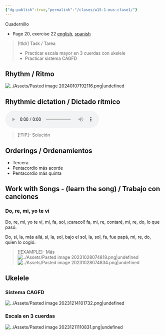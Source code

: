 ```yaml
---
{"dg-publish":true,"permalink":"/clases/w15-1-mus-clase1/"}
---
```


<div class=slide>

Cuadernillo

- Page 20, exercise 22 [english](https://www.blinklearning.com/v/1703163655/themes/tmpux/launch.php?theme=tmpux#activity/4239478/65132310/421303490), [spanish](https://www.blinklearning.com/v/1700137415/theme_tmpux/launch.php?theme=tmpux#responsive/book/4177206)

</div>
<div class="slide">

> [!tldr] Task / Tarea
> - Practicar escala mayor en 3 cuerdas con ukelele
> - Practicar sistema CAGFD

</div>
<div class=slide>

## Rhythm / Ritmo

![../Assets/Pasted image 20240107192116.png|undefined](/img/user/Assets/Pasted%20image%2020240107192116.png)

</div>
<div class=slide> 

## Rhythmic dictation / Dictado rítmico

<audio src="https://docs.google.com/uc?export=download&id=1dpYmlvzXsCaWFdB-iJT0vbJ4LA-58hfr" controls></audio>

> [!TIP]- Solución
> <div id="paper"></div>
> <script> document.addEventListener("DOMContentLoaded", function() { window.ABCJS.renderAbc("paper", `X: 1\nM: 4/4\nL: 1/4\nK: perc stafflines = -1\nA z2 A | A z A A | A A z A | A4 |]`); }); </script> 

</div>
<div class=slide>

## Orderings / Ordenamientos

- Tercera
- Pentacordio más acorde
- Pentacordio más quinta

</div>
<div class=slide>

## Work with Songs - (learn the song) / Trabajo con canciones

### Do, re, mi, yo te ví

Do, re, mi, yo te vi,
mi, fa, sol, ¡caracol!
fa, mi, re, contaré,
mi, re, do, lo que pasó.

Do, si, la, más allá,
si, la, sol, bajo el sol,
la, sol, fa, fue papá,
mi, re, do, quien lo cogió.

>[!EXAMPLE]- Más
>![../Assets/Pasted image 20231028074818.png|undefined](/img/user/Assets/Pasted%20image%2020231028074818.png)
>![../Assets/Pasted image 20231028074834.png|undefined](/img/user/Assets/Pasted%20image%2020231028074834.png)

</div>
<div class="slide">

## Ukelele

### Sistema CAGFD

![../Assets/Pasted image 20231214101732.png|undefined](/img/user/Assets/Pasted%20image%2020231214101732.png)

</div>
<div class=slide>

### Escala en 3 cuerdas

![../Assets/Pasted image 20231211110831.png|undefined](/img/user/Assets/Pasted%20image%2020231211110831.png)

</div>